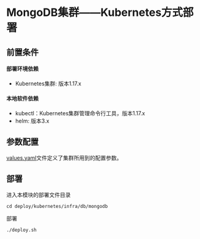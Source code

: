 # MongoDB集群——Kubernetes方式部署

## 前置条件

#### 部署环境依赖

- Kubernetes集群: 版本1.17.x

#### 本地软件依赖

- kubectl：Kubernetes集群管理命令行工具，版本1.17.x
- helm: 版本3.x

## 参数配置

[values.yaml](values.yaml)文件定义了集群所用到的配置参数。

## 部署

进入本模块的部署文件目录

```shell
cd deploy/kubernetes/infra/db/mongodb
```

部署

```shell
./deploy.sh
```

